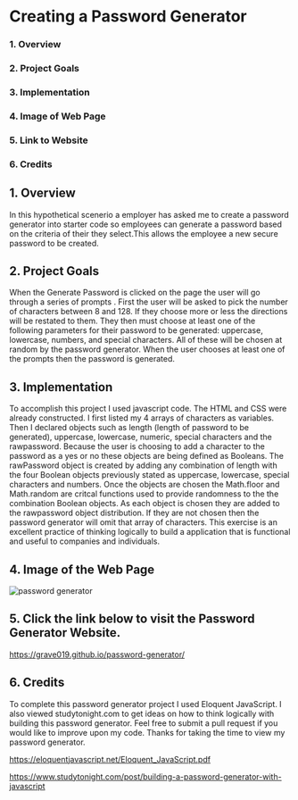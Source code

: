 # Creating a Password Generator

### 1. Overview

### 2. Project Goals

### 3. Implementation

### 4. Image of Web Page

### 5. Link to Website

### 6. Credits

## 1. Overview

In this hypothetical scenerio a employer has asked me to create a password generator into starter code so employees can generate a password based on the criteria of their they select.This allows the employee a new secure password to be created.

## 2. Project Goals

When the Generate Password is clicked on the page the user will go through a series of prompts . First the user will be asked to pick the number of characters between 8 and 128. If they choose more or less the directions will be restated to them. They then must choose at least one of the following parameters for their password to be generated: uppercase, lowercase, numbers, and special characters. All of these will be chosen at random by the password generator. When the user chooses at least one of the prompts then the password is generated.

## 3. Implementation

To accomplish this project I used javascript code. The HTML and CSS were already constructed. I first listed my 4 arrays of characters as variables. Then I declared objects such as length (length of password to be generated), uppercase, lowercase, numeric, special characters and the rawpassword. Because the user is choosing to add a character to the password as a yes or no these  objects are being defined as Booleans. The rawPassword object is created by adding any combination of length with the four Boolean objects previously stated as uppercase, lowercase, special characters and numbers. Once the objects are chosen the Math.floor and Math.random are critcal functions used to provide randomness to the the combination Boolean objects. As each object is chosen they are added to the rawpassword object distribution. If they are not chosen then the password generator will omit that array of characters. This exercise is an excellent practice of thinking logically to build a application that is functional and useful to companies and individuals.

## 4. Image of the Web Page

![password generator](/password-generator/images/password-generator.png)

## 5. Click the link below to visit the Password Generator Website.

https://grave019.github.io/password-generator/

## 6. Credits 

To complete this password generator project I used Eloquent JavaScript. I also viewed studytonight.com to get ideas on how to think logically with building this password generator. Feel free to submit a pull request if you would like to improve upon my code. Thanks for taking the time to view my password generator.

https://eloquentjavascript.net/Eloquent_JavaScript.pdf

https://www.studytonight.com/post/building-a-password-generator-with-javascript
